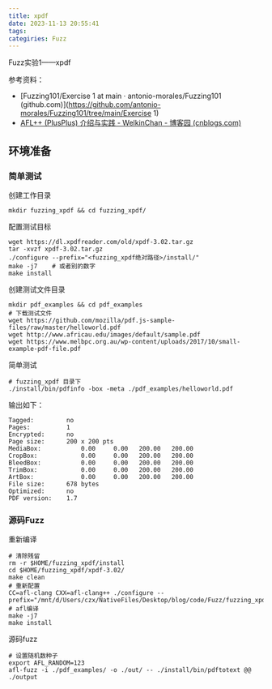 ```yaml
---
title: xpdf
date: 2023-11-13 20:55:41
tags:
categiries: Fuzz
---
```


Fuzz实验1——xpdf

参考资料：

- [Fuzzing101/Exercise 1 at main · antonio-morales/Fuzzing101 (github.com)](https://github.com/antonio-morales/Fuzzing101/tree/main/Exercise 1)
- [AFL++ (PlusPlus) 介绍与实践 - WelkinChan - 博客园 (cnblogs.com)](https://www.cnblogs.com/welkinchan/p/15930226.html#一afl简介)

<!-- more -->

## 环境准备

### 简单测试

创建工作目录

```
mkdir fuzzing_xpdf && cd fuzzing_xpdf/
```

配置测试目标

```shell
wget https://dl.xpdfreader.com/old/xpdf-3.02.tar.gz
tar -xvzf xpdf-3.02.tar.gz
./configure --prefix="<fuzzing_xpdf绝对路径>/install/"
make -j7	# 或者别的数字
make install
```

创建测试文件目录

```shell
mkdir pdf_examples && cd pdf_examples
# 下载测试文件
wget https://github.com/mozilla/pdf.js-sample-files/raw/master/helloworld.pdf
wget http://www.africau.edu/images/default/sample.pdf
wget https://www.melbpc.org.au/wp-content/uploads/2017/10/small-example-pdf-file.pdf
```

简单测试

```shell
# fuzzing_xpdf 目录下
./install/bin/pdfinfo -box -meta ./pdf_examples/helloworld.pdf
```

输出如下：

```shell
Tagged:         no
Pages:          1
Encrypted:      no
Page size:      200 x 200 pts
MediaBox:           0.00     0.00   200.00   200.00
CropBox:            0.00     0.00   200.00   200.00
BleedBox:           0.00     0.00   200.00   200.00
TrimBox:            0.00     0.00   200.00   200.00
ArtBox:             0.00     0.00   200.00   200.00
File size:      678 bytes
Optimized:      no
PDF version:    1.7
```

### 源码Fuzz

重新编译

```shell
# 清除残留
rm -r $HOME/fuzzing_xpdf/install
cd $HOME/fuzzing_xpdf/xpdf-3.02/
make clean
# 重新配置
CC=afl-clang CXX=afl-clang++ ./configure --prefix="/mnt/d/Users/czx/NativeFiles/Desktop/blog/code/Fuzz/fuzzing_xpdf/install/"
# afl编译
make -j7
make install
```

源码fuzz

```shell
# 设置随机数种子
export AFL_RANDOM=123
afl-fuzz -i ./pdf_examples/ -o ./out/ -- ./install/bin/pdftotext @@ ./output
```

